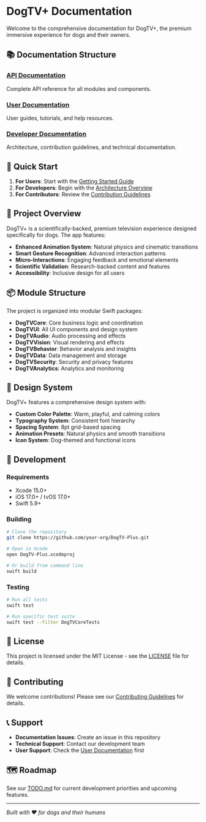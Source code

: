 # DogTV+ Documentation

Welcome to the comprehensive documentation for DogTV+, the premium immersive experience for dogs and their owners.

## 📚 Documentation Structure

### [API Documentation](./API/)
Complete API reference for all modules and components.

### [User Documentation](./User/)
User guides, tutorials, and help resources.

### [Developer Documentation](./Developer/)
Architecture, contribution guidelines, and technical documentation.

## 🚀 Quick Start

1. **For Users**: Start with the [Getting Started Guide](./User/GettingStarted.md)
2. **For Developers**: Begin with the [Architecture Overview](./Developer/Architecture.md)
3. **For Contributors**: Review the [Contribution Guidelines](./Developer/Contributing.md)

## 🎯 Project Overview

DogTV+ is a scientifically-backed, premium television experience designed specifically for dogs. The app features:

- **Enhanced Animation System**: Natural physics and cinematic transitions
- **Smart Gesture Recognition**: Advanced interaction patterns
- **Micro-Interactions**: Engaging feedback and emotional elements
- **Scientific Validation**: Research-backed content and features
- **Accessibility**: Inclusive design for all users

## 📦 Module Structure

The project is organized into modular Swift packages:

- **DogTVCore**: Core business logic and coordination
- **DogTVUI**: All UI components and design system
- **DogTVAudio**: Audio processing and effects
- **DogTVVision**: Visual rendering and effects
- **DogTVBehavior**: Behavior analysis and insights
- **DogTVData**: Data management and storage
- **DogTVSecurity**: Security and privacy features
- **DogTVAnalytics**: Analytics and monitoring

## 🎨 Design System

DogTV+ features a comprehensive design system with:

- **Custom Color Palette**: Warm, playful, and calming colors
- **Typography System**: Consistent font hierarchy
- **Spacing System**: 8pt grid-based spacing
- **Animation Presets**: Natural physics and smooth transitions
- **Icon System**: Dog-themed and functional icons

## 🔧 Development

### Requirements

- Xcode 15.0+
- iOS 17.0+ / tvOS 17.0+
- Swift 5.9+

### Building

```bash
# Clone the repository
git clone https://github.com/your-org/DogTV-Plus.git

# Open in Xcode
open DogTV-Plus.xcodeproj

# Or build from command line
swift build
```

### Testing

```bash
# Run all tests
swift test

# Run specific test suite
swift test --filter DogTVCoreTests
```

## 📄 License

This project is licensed under the MIT License - see the [LICENSE](../LICENSE) file for details.

## 🤝 Contributing

We welcome contributions! Please see our [Contributing Guidelines](./Developer/Contributing.md) for details.

## 📞 Support

- **Documentation Issues**: Create an issue in this repository
- **Technical Support**: Contact our development team
- **User Support**: Check the [User Documentation](./User/) first

## 🗺️ Roadmap

See our [TODO.md](../TODO.md) for current development priorities and upcoming features.

---

*Built with ❤️ for dogs and their humans* 